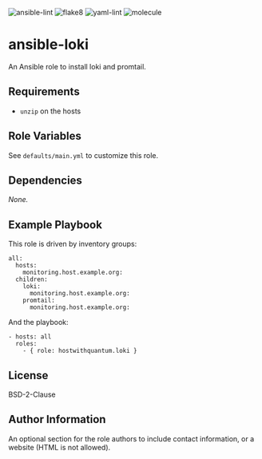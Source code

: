 ![ansible-lint](https://github.com/hostwithquantum/ansible-loki/workflows/ansible-lint/badge.svg) ![flake8](https://github.com/hostwithquantum/ansible-loki/workflows/flake8/badge.svg) ![yaml-lint](https://github.com/hostwithquantum/ansible-loki/workflows/yaml-lint/badge.svg) ![molecule](https://github.com/hostwithquantum/ansible-loki/workflows/molecule/badge.svg)

# ansible-loki

An Ansible role to install loki and promtail.

Requirements
------------

 - `unzip` on the hosts

Role Variables
--------------

See `defaults/main.yml` to customize this role.

Dependencies
------------

_None._

Example Playbook
----------------

This role is driven by inventory groups:

```
all:
  hosts:
    monitoring.host.example.org:
  children:
    loki:
      monitoring.host.example.org:
    promtail:
      monitoring.host.example.org:
```

And the playbook:

```
- hosts: all
  roles:
    - { role: hostwithquantum.loki }
```

License
-------

BSD-2-Clause

Author Information
------------------

An optional section for the role authors to include contact information, or a website (HTML is not allowed).
